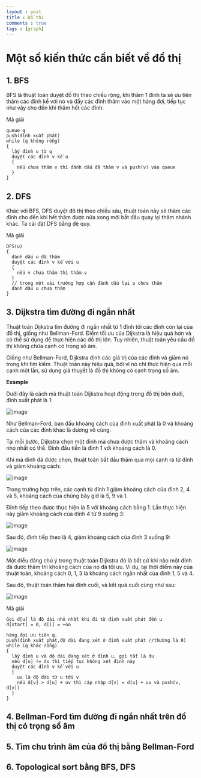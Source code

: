 ```yaml
---
layout : post
title : Đồ thị 
comments : true
tags : [graph]
---
```

# Một số kiến thức cần biết về đồ thị

## **1. BFS**

BFS là thuật toán duyệt đồ thị theo chiều rộng, khi thăm 1 đỉnh ta sẽ ưu tiên thăm các đỉnh kề với nó và đẩy các đỉnh thăm vào một hàng đợi, tiếp tục như vậy cho đến khi thăm hết các đỉnh.

Mã giải
```
queue q
push(đỉnh xuất phát)
while (q không rỗng)
{
  lấy đỉnh u từ q
  duyệt các đỉnh v kề u
  {
    nếu chưa thăm v thì đánh dấu đã thăm v và push(v) vào queue
  }
}
```

## **2. DFS**

Khác với BFS, DFS duyệt đồ thị theo chiều sâu, thuật toán này sẽ thăm các đỉnh cho đến khi hết thăm được nữa xong mới bắt đầu quay lại thăm nhánh khác. Ta cài đặt DFS bằng đệ quy.

Mã giải
```
DFS(u)
{
  đánh dấu u đã thăm
  duyệt các đỉnh v kề với u
  {
    nếu v chưa thăm thì thăm v
  }
  // trong một vài trường hợp cần đánh dấu lại u chưa thăm
  đánh dấu u chưa thăm
}
```

## **3. Dijkstra tìm đường đi ngắn nhất**

Thuật toán Dijkstra tìm đường đi ngắn nhất từ 1 đỉnh tới các đỉnh còn lại của đồ thị, giống như Bellman-Ford. Điểm tối ưu của Dijkstra là hiệu quả hơn và có thể sử dụng để thực hiện các đồ thị lớn. Tuy nhiên, thuật toán yêu cầu đồ thị không chứa cạnh có trọng số âm.

Giống như Bellman-Ford, Dijkstra định các giá trị của các đỉnh và giảm nó trong khi tìm kiếm. Thuật toán này hiệu quả, bởi vì nó chỉ thực hiện qua mỗi cạnh một lần, sử dụng giả thuyết là đồ thị không có cạnh trọng số âm.

**Example**

Dưới đây là cách mà thuật toán Dijkstra hoạt động trong đồ thị bên dưới, đỉnh xuất phát là 1:

![image](https://user-images.githubusercontent.com/69662229/111036031-0e3a3a80-83d2-11eb-9e08-3c49c06b74a8.png)

Như Bellman-Ford, ban đầu khoảng cách của đỉnh xuất phát là 0 và khoảng cách của các đỉnh khác là dương vô cùng.

Tại mỗi bước, Dijkstra chọn một đỉnh mà chưa được thăm và khoảng cách nhỏ nhất có thể. Đỉnh đầu tiền là đỉnh 1 với khoảng cách là 0.

Khi mà đỉnh đã được chọn, thuật toán bắt đầu thăm qua mọi cạnh ra từ đỉnh và giảm khoảng cách:

![image](https://user-images.githubusercontent.com/69662229/111036047-1abe9300-83d2-11eb-94e2-a938dc2bc50f.png)

Trong trường hợp trên, các cạnh từ đỉnh 1 giảm khoảng cách của đỉnh 2, 4 và 5, khoảng cách của chúng bây giờ là 5, 9 và 1.

Đỉnh tiếp theo được thực hiện là 5 với khoảng cách bằng 1. Lần thực hiện này giảm khoảng cách của đỉnh 4 từ 9 xuống 3:

![image](https://user-images.githubusercontent.com/69662229/111036056-27db8200-83d2-11eb-91bd-6b1e28666fb9.png)

Sau đó, đỉnh tiếp theo là 4, giảm khoảng cách của đỉnh 3 xuống 9:

![image](https://user-images.githubusercontent.com/69662229/111036075-3c1f7f00-83d2-11eb-8be1-d7ad41ae9760.png)

Một điều đáng chú ý trong thuật toán Dijkstra đó là bất cứ khi nào một đỉnh đã được thăm thì khoảng cách của nó đã tối ưu. Ví dụ, tại thời điểm này của thuật toán, khoảng cách 0, 1, 3 là khoảng cách ngắn nhất của đỉnh 1, 5 và 4.

Sau đó, thuật toán thăm hai đỉnh cuối, và kết quả cuối cùng như sau:

![image](https://user-images.githubusercontent.com/69662229/111036078-40e43300-83d2-11eb-9a49-12c075b97462.png)

Mã giải
```
Gọi d[u] là độ dài nhỏ nhất khi đi từ đỉnh xuất phát đến u
d[start] = 0, d[i] = +oo

hàng đợi ưu tiên q.
push(đỉnh xuất phát,độ dài đang xét ở đỉnh xuất phát //thường là 0)
while (q khác rỗng)
{
  lấy đỉnh u và độ dài đang xét ở đỉnh u, gọi tắt là du
  nếu d[u] != du thì tiếp tục không xét đỉnh này
  duyệt các đỉnh v kề với u
  {
    uv là độ dài từ u tới v
    nếu d[v] > d[u] + uv thì cập nhập d[v] = d[u] + uv và push(v, d[v])
  }
}
```

## **4. Bellman-Ford tìm đường đi ngắn nhất trên đồ thị có trọng số âm**


## **5. Tìm chu trình âm của đồ thị bằng Bellman-Ford**


## **6. Topological sort bằng BFS, DFS**
